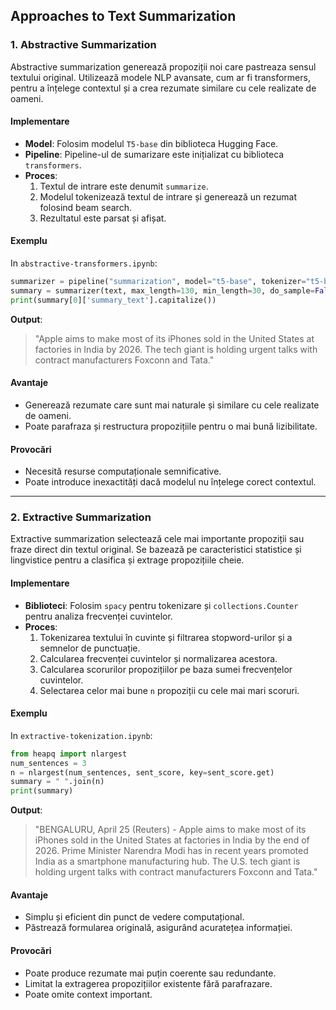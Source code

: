 ## Approaches to Text Summarization

### 1. **Abstractive Summarization**
Abstractive summarization generează propoziții noi care pastreaza sensul textului original. Utilizează modele NLP avansate, cum ar fi transformers, pentru a înțelege contextul și a crea rezumate similare cu cele realizate de oameni.

#### Implementare
- **Model**: Folosim modelul `T5-base` din biblioteca Hugging Face.
- **Pipeline**: Pipeline-ul de sumarizare este inițializat cu biblioteca `transformers`.
- **Proces**:
  1. Textul de intrare este denumit `summarize`.
  2. Modelul tokenizează textul de intrare și generează un rezumat folosind beam search.
  3. Rezultatul este parsat și afișat.

#### Exemplu
In `abstractive-transformers.ipynb`:
```python
summarizer = pipeline("summarization", model="t5-base", tokenizer="t5-base", framework="pt")
summary = summarizer(text, max_length=130, min_length=30, do_sample=False)
print(summary[0]['summary_text'].capitalize())
```
**Output**:
> "Apple aims to make most of its iPhones sold in the United States at factories in India by 2026. The tech giant is holding urgent talks with contract manufacturers Foxconn and Tata."

#### Avantaje
- Generează rezumate care sunt mai naturale și similare cu cele realizate de oameni.
- Poate parafraza și restructura propozițiile pentru o mai bună lizibilitate.

#### Provocări
- Necesită resurse computaționale semnificative.
- Poate introduce inexactități dacă modelul nu înțelege corect contextul.

---

### 2. **Extractive Summarization**
Extractive summarization selectează cele mai importante propoziții sau fraze direct din textul original. Se bazează pe caracteristici statistice și lingvistice pentru a clasifica și extrage propozițiile cheie.

#### Implementare
- **Biblioteci**: Folosim `spacy` pentru tokenizare și `collections.Counter` pentru analiza frecvenței cuvintelor.
- **Proces**:
  1. Tokenizarea textului în cuvinte și filtrarea stopword-urilor și a semnelor de punctuație.
  2. Calcularea frecvenței cuvintelor și normalizarea acestora.
  3. Calcularea scorurilor propozițiilor pe baza sumei frecvențelor cuvintelor.
  4. Selectarea celor mai bune `n` propoziții cu cele mai mari scoruri.

#### Exemplu
In `extractive-tokenization.ipynb`:
```python
from heapq import nlargest
num_sentences = 3
n = nlargest(num_sentences, sent_score, key=sent_score.get)
summary = " ".join(n)
print(summary)
```
**Output**:
> "BENGALURU, April 25 (Reuters) - Apple aims to make most of its iPhones sold in the United States at factories in India by the end of 2026. Prime Minister Narendra Modi has in recent years promoted India as a smartphone manufacturing hub. The U.S. tech giant is holding urgent talks with contract manufacturers Foxconn and Tata."

#### Avantaje
- Simplu și eficient din punct de vedere computațional.
- Păstrează formularea originală, asigurând acuratețea informației.

#### Provocări
- Poate produce rezumate mai puțin coerente sau redundante.
- Limitat la extragerea propozițiilor existente fără parafrazare.
- Poate omite context important.